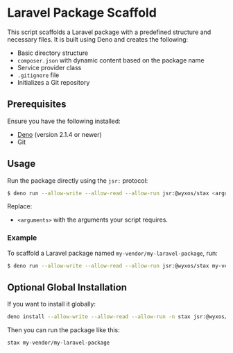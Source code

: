 # Laravel Package Scaffold

This script scaffolds a Laravel package with a predefined structure and
necessary files. It is built using Deno and creates the following:

- Basic directory structure
- `composer.json` with dynamic content based on the package name
- Service provider class
- `.gitignore` file
- Initializes a Git repository

## Prerequisites

Ensure you have the following installed:

- [Deno](https://deno.land/) (version 2.1.4 or newer)
- Git

## Usage

Run the package directly using the `jsr:` protocol:

```bash
$ deno run --allow-write --allow-read --allow-run jsr:@wyxos/stax <arguments>
```

Replace:

- `<arguments>` with the arguments your script requires.

### Example

To scaffold a Laravel package named `my-vendor/my-laravel-package`, run:

```bash
$ deno run --allow-write --allow-read --allow-run jsr:@wyxos/stax my-vendor/my-laravel-package
```

## Optional Global Installation

If you want to install it globally:

```bash
deno install --allow-write --allow-read --allow-run -n stax jsr:@wyxos/stax
```

Then you can run the package like this:

```bash
stax my-vendor/my-laravel-package
```
